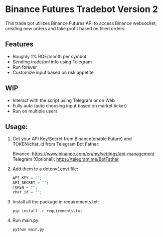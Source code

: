 # Binance Futures Tradebot Version 2

This trade bot utilizes Binance Futures API to access Binance websocket, creating new orders and take profit based on filled orders.

## Features

- Roughly 1% ROE/month per symbol
- Sending trade/pnl info using Telegram
- Run forever
- Customize input based on risk appetite

## WIP

- Interact with the script using Telegram or on Web
- Fully auto (auto choosing input based on market ticker)
- Run on multiple users

## Usage:

1. Get your API Key/Secret from Binance(enable Future) and TOKEN/chat_id from Telegram Bot Father: <br />

   Binance: https://www.binance.com/en/my/settings/api-management <br />
   Telegram (Optional): https://telegram.me/BotFather <br />

2. Add them to a dotenv(.env) file: <br />

   ```javascript
   API_KEY = "";
   API_SECRET = "";
   TOKEN = "";
   chat_id = "";
   ```

3. Install all the package in requirements.txt: <br />

   ```console
   pip install -r requirements.txt
   ```

4. Run main.py: <br />
   ```console
   python main.py
   ```
